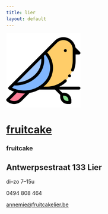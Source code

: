 ```yaml
---
title: lier
layout: default
---
```


<img src="/images/bird.png" alt="birdy" height="200" />

# [fruitcake](/)

### fruitcake

## Antwerpsestraat 133 Lier


di&ndash;zo 7&ndash;15u

0494 808 464

<a href="mailto:annemie@fruitcakelier.be">annemie@fruitcakelier.be</a>
